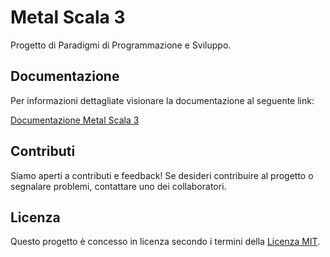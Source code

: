 # Metal Scala 3

Progetto di Paradigmi di Programmazione e Sviluppo.

## Documentazione

Per informazioni dettagliate visionare la documentazione al seguente link:

[Documentazione Metal Scala 3](https://marzolileo.github.io/PPS-22-MetalScala3/)

## Contributi

Siamo aperti a contributi e feedback! Se desideri contribuire al progetto o segnalare problemi, contattare uno dei collaboratori.

## Licenza

Questo progetto è concesso in licenza secondo i termini della [Licenza MIT](LICENSE).


